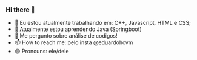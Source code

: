 ### Hi there 👋


- 🔭 Eu estou atualmente trabalhando em: C++, Javascript, HTML e CSS;
- 🌱 Atualmente estou aprendendo Java (Springboot) 
- 💬 Me pergunto sobre análise de codigos!
- 📫 How to reach me: pelo insta @eduardohcvm
- 😄 Pronouns: ele/dele


